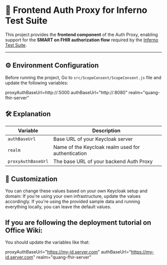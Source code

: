 # 🔐 Frontend Auth Proxy for Inferno Test Suite

This project provides the **frontend component** of the Auth Proxy, enabling support for the **SMART on FHIR authorization flow** required by the [Inferno Test Suite](https://inferno.healthit.gov/).

---

## ⚙️ Environment Configuration

Before running the project, Go to `src/ScopeConsent/ScopeConsent.js` file and update the following variables:

proxyAuthBaseUrl=http://<your-ip-address>:5000
authBaseUrl="http://<your-ip-address>:8080"
realm="quang-fhir-server"

## 🛠️ Explanation

| Variable                  | Description                                                   |
| --------------------------| ------------------------------------------------------------- |
| `authBaseUrl`             | Base URL of your Keycloak server                              |
| `realm`                   | Name of the Keycloak realm used for authentication            |
| `proxyAuthBaseUrl`        | The base URL of your backend Auth Proxy                       |


## 🔁 Customization
You can change these values based on your own Keycloak setup and domain:
    If you're using your own infrastructure, update the values accordingly.
    If you're using the provided sample data and running everything locally, you can leave the default values.

## If you are following the deployment tutorial on Office Wiki:
You should update the variables like that:

proxyAuthBaseUrl="https://my-id.server.com"
authBaseUrl="https://my-id.server.com"
realm="quang-fhir-server"